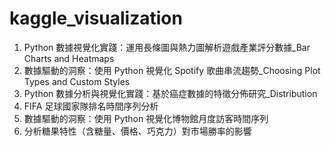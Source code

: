 # kaggle_visualization
1.  Python 數據視覺化實踐：運用長條圖與熱力圖解析遊戲產業評分數據_Bar Charts and Heatmaps
2.  數據驅動的洞察：使用 Python 視覺化 Spotify 歌曲串流趨勢_Choosing Plot Types and Custom Styles
3.  Python 數據分析與視覺化實踐：基於癌症數據的特徵分佈研究_Distribution
4.  FIFA 足球國家隊排名時間序列分析
5.  數據驅動的洞察：使用 Python 視覺化博物館月度訪客時間序列
6.  分析糖果特性（含糖量、價格、巧克力）對市場勝率的影響
